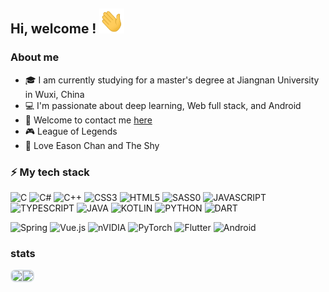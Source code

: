 ## Hi, welcome ! <img src="./Hi.gif" alt="Hi" width="40" height="40">

### About me

- :mortar_board: I am currently studying for a master's degree at Jiangnan University in Wuxi, China
- :computer: I'm passionate about deep learning, Web full stack, and Android
- :e-mail: Welcome to contact me [here](mailto:tsx716@gmail.com)
- :video_game: League of Legends
- :dizzy: Love Eason Chan and The Shy

### :zap: My tech stack

<!-- ![C](https://img.shields.io/badge/c-%2300599C.svg?style=for-the-badge&logo=c&logoColor=white) ![C#](https://img.shields.io/badge/c%23-%23239120.svg?style=for-the-badge&logo=csharp&logoColor=white) ![C++](https://img.shields.io/badge/c++-%2300599C.svg?style=for-the-badge&logo=c%2B%2B&logoColor=white) ![CSS3](https://img.shields.io/badge/css3-%231572B6.svg?style=for-the-badge&logo=css3&logoColor=white) ![HTML5](https://img.shields.io/badge/html5-%23E34F26.svg?style=for-the-badge&logo=html5&logoColor=white) ![JavaScript](https://img.shields.io/badge/javascript-%23323330.svg?style=for-the-badge&logo=javascript&logoColor=%23F7DF1E) ![TypeScript](https://img.shields.io/badge/typescript-%23007ACC.svg?style=for-the-badge&logo=typescript&logoColor=white) ![Java](https://img.shields.io/badge/java-%23ED8B00.svg?style=for-the-badge&logo=openjdk&logoColor=white) ![Kotlin](https://img.shields.io/badge/kotlin-%237F52FF.svg?style=for-the-badge&logo=kotlin&logoColor=white) ![Dart](https://img.shields.io/badge/dart-%230175C2.svg?style=for-the-badge&logo=dart&logoColor=white) ![Python](https://img.shields.io/badge/python-3670A0?style=for-the-badge&logo=python&logoColor=ffdd54) -->

![C](https://ziadoua.github.io/m3-Markdown-Badges/badges/C/c1.svg) ![C#](https://ziadoua.github.io/m3-Markdown-Badges/badges/CSharp/csharp1.svg) ![C++](https://ziadoua.github.io/m3-Markdown-Badges/badges/C++/c++3.svg) ![CSS3](https://ziadoua.github.io/m3-Markdown-Badges/badges/CSS/css1.svg) ![HTML5](https://ziadoua.github.io/m3-Markdown-Badges/badges/HTML/html1.svg) ![SASS0](https://ziadoua.github.io/m3-Markdown-Badges/badges/Sass/sass2.svg) ![JAVASCRIPT](https://ziadoua.github.io/m3-Markdown-Badges/badges/Javascript/javascript3.svg) ![TYPESCRIPT](https://ziadoua.github.io/m3-Markdown-Badges/badges/TypeScript/typescript1.svg) ![JAVA](https://ziadoua.github.io/m3-Markdown-Badges/badges/Java/java3.svg) ![KOTLIN](https://ziadoua.github.io/m3-Markdown-Badges/badges/Kotlin/kotlin1.svg) ![PYTHON](https://ziadoua.github.io/m3-Markdown-Badges/badges/Python/python3.svg) ![DART](https://ziadoua.github.io/m3-Markdown-Badges/badges/Dart/dart3.svg)

![Spring](https://img.shields.io/badge/spring-%236DB33F.svg?style=for-the-badge&logo=spring&logoColor=white) ![Vue.js](https://img.shields.io/badge/vuejs-%2335495e.svg?style=for-the-badge&logo=vuedotjs&logoColor=%234FC08D) ![nVIDIA](https://img.shields.io/badge/cuda-000000.svg?style=for-the-badge&logo=nVIDIA&logoColor=green) ![PyTorch](https://img.shields.io/badge/PyTorch-%23EE4C2C.svg?style=for-the-badge&logo=PyTorch&logoColor=white) ![Flutter](https://img.shields.io/badge/Flutter-%2302569B.svg?style=for-the-badge&logo=Flutter&logoColor=white) ![Android](https://img.shields.io/badge/Android-3DDC84?style=for-the-badge&logo=android&logoColor=white)

<!-- ![VUE](https://ziadoua.github.io/m3-Markdown-Badges/badges/Vue/vue3.svg) ![FLUTTER](https://ziadoua.github.io/m3-Markdown-Badges/badges/Flutter/flutter2.svg) ![NODEJS](https://ziadoua.github.io/m3-Markdown-Badges/badges/NodeJS/nodejs2.svg) ![PYTHORCH](https://ziadoua.github.io/m3-Markdown-Badges/badges/PyTorch/pytorch2.svg) ![ANDROID](https://ziadoua.github.io/m3-Markdown-Badges/badges/Android/android3.svg) -->

### stats

<!-- ![Anurag's GitHub stats](https://github-readme-stats.vercel.app/api?username=wsfk716&show_icons=true&theme=transparent)![Top Langs](https://github-readme-stats.vercel.app/api/top-langs/?username=wsfk716&layout=compact) -->

<div>
  <img src="https://github-readme-stats.vercel.app/api?username=wsfk716&show_icons=true&theme=transparent&hide_border=true" height="200" style="border: 2px solid #d7dee4; border-right: none; border-top-left-radius: 8px; border-bottom-left-radius: 8px;"><img src="https://github-readme-stats.vercel.app/api/top-langs/?username=wsfk716&layout=compact&hide_border=true" height="200" style="border: 2px solid #d7dee4; border-top-right-radius: 8px; border-bottom-right-radius: 8px;">
</div>
